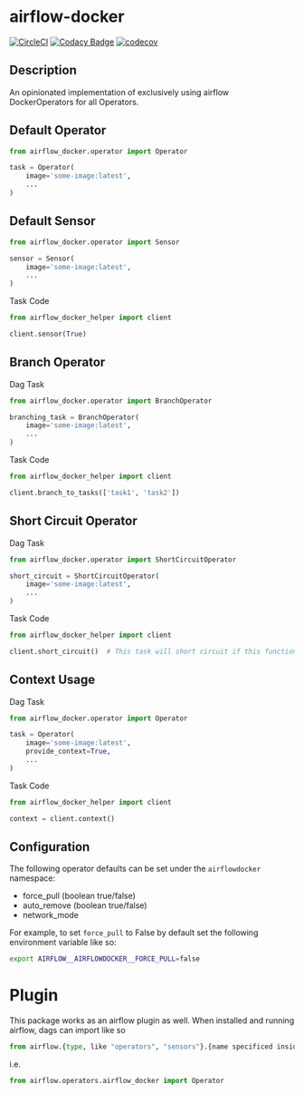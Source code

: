 # airflow-docker
[![CircleCI](https://circleci.com/gh/airflowdocker/airflow-docker.svg?style=svg)](https://circleci.com/gh/airflowdocker/airflow-docker) [![Codacy Badge](https://api.codacy.com/project/badge/Grade/fd30a7ce26094c2b9f2e4d80d671a3d0)](https://www.codacy.com/app/fool.of.god/airflow-docker?utm_source=github.com&amp;utm_medium=referral&amp;utm_content=huntcsg/airflow-docker&amp;utm_campaign=Badge_Grade) [![codecov](https://codecov.io/gh/airflowdocker/airflow-docker/branch/master/graph/badge.svg)](https://codecov.io/gh/airflowdocker/airflow-docker)

## Description
An opinionated implementation of exclusively using airflow DockerOperators for all Operators.

## Default Operator

```python
from airflow_docker.operator import Operator

task = Operator(
    image='some-image:latest',
    ...
)

```

## Default Sensor

```python
from airflow_docker.operator import Sensor

sensor = Sensor(
    image='some-image:latest',
    ...
)
```

Task Code

```python
from airflow_docker_helper import client

client.sensor(True)
```

## Branch Operator

Dag Task

```python
from airflow_docker.operator import BranchOperator

branching_task = BranchOperator(
    image='some-image:latest',
    ...
)
```

Task Code

```python
from airflow_docker_helper import client

client.branch_to_tasks(['task1', 'task2'])
```

## Short Circuit Operator

Dag Task

```python
from airflow_docker.operator import ShortCircuitOperator

short_circuit = ShortCircuitOperator(
    image='some-image:latest',
    ...
)
```

Task Code

```python
from airflow_docker_helper import client

client.short_circuit()  # This task will short circuit if this function gets called
```

## Context Usage

Dag Task

```python
from airflow_docker.operator import Operator

task = Operator(
    image='some-image:latest',
    provide_context=True,
    ...
)
```

Task Code

```python
from airflow_docker_helper import client

context = client.context()
```

## Configuration

The following operator defaults can be set under the `airflowdocker` namespace:

* force_pull (boolean true/false)
* auto_remove (boolean true/false)
* network_mode

For example, to set `force_pull` to False by default set the following environment variable like so:

```bash
export AIRFLOW__AIRFLOWDOCKER__FORCE_PULL=false
```

# Plugin
This package works as an airflow plugin as well. When installed and running airflow,
dags can import like so
```python
from airflow.{type, like "operators", "sensors"}.{name specificed inside the plugin class} import *
```

i.e.

```python
from airflow.operators.airflow_docker import Operator
```
